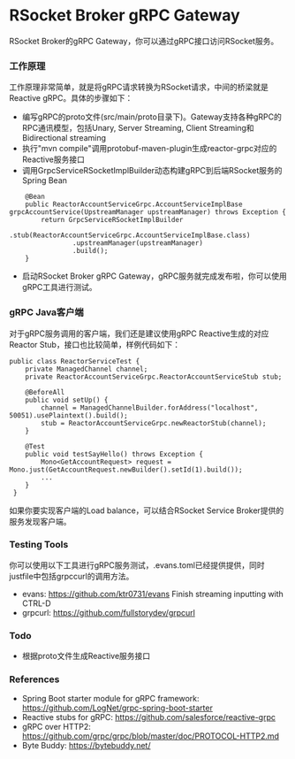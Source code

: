 RSocket Broker gRPC Gateway
===========================
RSocket Broker的gRPC Gateway，你可以通过gRPC接口访问RSocket服务。

### 工作原理

工作原理非常简单，就是将gRPC请求转换为RSocket请求，中间的桥梁就是Reactive gRPC。具体的步骤如下：

* 编写gRPC的proto文件(src/main/proto目录下)。Gateway支持各种gRPC的RPC通讯模型，包括Unary, Server Streaming, Client Streaming和Bidirectional streaming
* 执行"mvn compile"调用protobuf-maven-plugin生成reactor-grpc对应的Reactive服务接口
* 调用GrpcServiceRSocketImplBuilder动态构建gRPC到后端RSocket服务的Spring Bean

```
    @Bean
    public ReactorAccountServiceGrpc.AccountServiceImplBase grpcAccountService(UpstreamManager upstreamManager) throws Exception {
        return GrpcServiceRSocketImplBuilder
                .stub(ReactorAccountServiceGrpc.AccountServiceImplBase.class)
                .upstreamManager(upstreamManager)
                .build();
    }
```

* 启动RSocket Broker gRPC Gateway，gRPC服务就完成发布啦，你可以使用gRPC工具进行测试。

### gRPC Java客户端
对于gRPC服务调用的客户端，我们还是建议使用gRPC Reactive生成的对应Reactor Stub，接口也比较简单，样例代码如下：

```
public class ReactorServiceTest {
    private ManagedChannel channel;
    private ReactorAccountServiceGrpc.ReactorAccountServiceStub stub;

    @BeforeAll
    public void setUp() {
        channel = ManagedChannelBuilder.forAddress("localhost", 50051).usePlaintext().build();
        stub = ReactorAccountServiceGrpc.newReactorStub(channel);
    }

    @Test
    public void testSayHello() throws Exception {
        Mono<GetAccountRequest> request = Mono.just(GetAccountRequest.newBuilder().setId(1).build());
        ...
    }
 }
```

如果你要实现客户端的Load balance，可以结合RSocket Service Broker提供的服务发现客户端。

### Testing Tools
你可以使用以下工具进行gRPC服务测试，.evans.toml已经提供提供，同时justfile中包括grpccurl的调用方法。

* evans: https://github.com/ktr0731/evans  Finish streaming inputting with CTRL-D
* grpcurl: https://github.com/fullstorydev/grpcurl

### Todo

* 根据proto文件生成Reactive服务接口

### References

* Spring Boot starter module for gRPC framework: https://github.com/LogNet/grpc-spring-boot-starter
* Reactive stubs for gRPC: https://github.com/salesforce/reactive-grpc
* gRPC over HTTP2: https://github.com/grpc/grpc/blob/master/doc/PROTOCOL-HTTP2.md
* Byte Buddy: https://bytebuddy.net/

